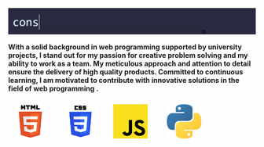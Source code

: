 <img src="./assets/greetings.gif">

<br>

**With a solid background in web programming supported by university projects, I stand out for my passion for creative problem solving and my ability to work as a team. My meticulous approach and attention to detail ensure the delivery of high quality products. Committed to continuous learning, I am motivated to contribute with innovative solutions in the field of web programming .**

<img width="70px" 
    height="70px" 
    style="margin: 10px"
    src="./assets/html.svg"> &nbsp;
<img width="70px" 
    height="70px" 
    style="margin: 10px"
    src="./assets/css.svg"> &nbsp;
<img width="70px" 
    height="70px" 
    style="margin: 10px"
    src="./assets/javascript.svg"> &nbsp; &nbsp;
<img width="70px" 
    height="70px" 
    style="margin: 10px"
    src="./assets/python.svg"> &nbsp;

